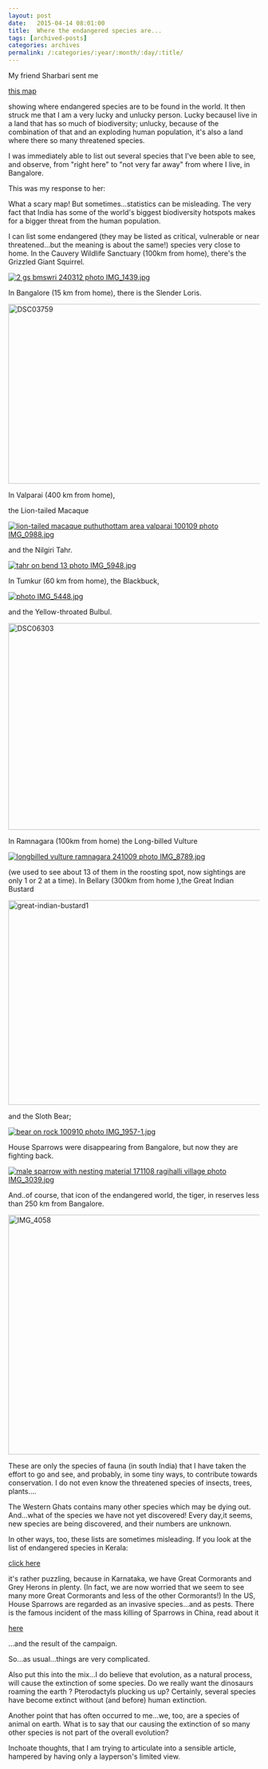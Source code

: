 ```yaml
---
layout: post
date:	2015-04-14 08:01:00
title:  Where the endangered species are...
tags: [archived-posts]
categories: archives
permalink: /:categories/:year/:month/:day/:title/
---
```

My friend Sharbari sent me 

<a href="http://www.sciencealert.com/this-map-shows-where-the-most-threatened-mammals-are-in-the-world"> this map </a>

showing where endangered species are to be found in the world. It then struck me that I am a very lucky and unlucky person. Lucky becauseI live in a land that has so much of biodiversity;  unlucky, because of the combination of that and an exploding human population, it's also a land where there so many threatened species.

I was immediately able to list out several species that I've been able to see, and observe, from "right here" to "not very far away" from where I live, in Bangalore. 

This was my response to her:

What a scary  map! But sometimes...statistics can be misleading. The very fact that India has some of the world's biggest biodiversity hotspots makes for a bigger threat from the human population.

I can list some endangered (they may be listed as critical, vulnerable or near threatened...but the meaning is about the same!)  species very close to home. In the Cauvery Wildlife Sanctuary (100km from home), there's the Grizzled Giant Squirrel.

<a href="http://s1142.photobucket.com/user/allsrtspctrs/media/IMG_1439.jpg.html" target="_blank"><img src="http://i1142.photobucket.com/albums/n611/allsrtspctrs/IMG_1439.jpg" border="0" alt="2 gs bmswri 240312 photo IMG_1439.jpg"/></a>


 In Bangalore (15 km from home), there is the Slender Loris. 

<a href="https://www.flickr.com/photos/86494503@N00/13901338648" title="DSC03759 by mohandep, on Flickr"><img src="https://farm3.staticflickr.com/2921/13901338648_e90e3a7e5d_z.jpg" width="640" height="360" alt="DSC03759"></a>

In Valparai (400 km from home), 

the Lion-tailed Macaque

<a href="http://s297.photobucket.com/user/depontis/media/IMG_0988.jpg.html" target="_blank"><img src="http://i297.photobucket.com/albums/mm205/depontis/IMG_0988.jpg" border="0" alt="lion-tailed macaque puthuthottam area valparai 100109 photo IMG_0988.jpg"/></a>

 and the Nilgiri Tahr. 

<a href="http://s297.photobucket.com/user/depontis/media/IMG_5948.jpg.html" target="_blank"><img src="http://i297.photobucket.com/albums/mm205/depontis/IMG_5948.jpg" border="0" alt="tahr on bend 13 photo IMG_5948.jpg"/></a>

In Tumkur (60 km from home), the Blackbuck,

<a href="http://s1142.photobucket.com/user/allsrtspctrs/media/IMG_5448.jpg.html" target="_blank"><img src="http://i1142.photobucket.com/albums/n611/allsrtspctrs/IMG_5448.jpg" border="0" alt=" photo IMG_5448.jpg"/></a>

 and the Yellow-throated Bulbul.

<a href="https://www.flickr.com/photos/86494503@N00/11764072693" title="DSC06303 by mohandep, on Flickr"><img src="https://farm4.staticflickr.com/3816/11764072693_1f531bf2aa_z.jpg" width="640" height="414" alt="DSC06303"></a>

 In Ramnagara (100km from home) the Long-billed Vulture

<a href="http://s562.photobucket.com/user/pugaippadam/media/IMG_8789.jpg.html" target="_blank"><img src="http://i562.photobucket.com/albums/ss67/pugaippadam/IMG_8789.jpg" border="0" alt="longbilled vulture ramnagara 241009 photo IMG_8789.jpg"/></a>

 (we used to see about 13 of them in the roosting spot, now sightings are only 1 or 2 at a time). 
In Bellary (300km from home ),the Great Indian Bustard

<a href="https://www.flickr.com/photos/86494503@N00/17141331255" title="great-indian-bustard1 by mohandep, on Flickr"><img src="https://farm9.staticflickr.com/8792/17141331255_ff86030a9d_z.jpg" width="640" height="410" alt="great-indian-bustard1"></a>

 and the Sloth Bear;

<a href="http://s835.photobucket.com/user/dffrntpx/media/IMG_1957-1.jpg.html" target="_blank"><img src="http://i835.photobucket.com/albums/zz275/dffrntpx/IMG_1957-1.jpg" border="0" alt="bear on rock 100910 photo IMG_1957-1.jpg"/></a>

 House Sparrows were disappearing from Bangalore, but now they are fighting back.

<a href="http://s297.photobucket.com/user/depontis/media/IMG_3039.jpg.html" target="_blank"><img src="http://i297.photobucket.com/albums/mm205/depontis/IMG_3039.jpg" border="0" alt="male sparrow with nesting material 171108 ragihalli village photo IMG_3039.jpg"/></a>

 And..of course, that icon of the endangered world, the tiger, in reserves less than 250 km from Bangalore.

<a href="https://www.flickr.com/photos/86494503@N00/16543210738" title="IMG_4058 by mohandep, on Flickr"><img src="https://farm9.staticflickr.com/8644/16543210738_3e818b8227_z.jpg" width="640" height="480" alt="IMG_4058"></a> 

These are only the species of fauna (in south India)  that I have taken the effort to go and see, and probably, in some tiny ways, to contribute towards conservation. I do not even know the threatened species of insects, trees, plants....

The Western Ghats contains many other species which may be dying out. And...what of the species we have not yet discovered! Every day,it seems, new species are being discovered, and their numbers are unknown.

In other ways, too, these lists are sometimes misleading. If you look at the list of endangered species in Kerala:

<a href="http://keralatourisminfoblog.blogspot.in/2013/03/kerala-rare-species-of-animals-and-birds.html#.VSxnJfna6So"> click here </a>

it's rather puzzling, because in Karnataka, we have Great Cormorants and Grey Herons in plenty. (In fact, we are now worried that we seem to see  many more Great Cormorants and less of the other Cormorants!) In the US, House Sparrows are regarded as an invasive species...and as pests. There is the famous incident of the mass killing of Sparrows in China,  read about it

<a href="http://en.wikipedia.org/wiki/Four_Pests_Campaign"> here </a>

...and the result of the campaign.

So...as usual...things are very complicated.

Also put this into the mix...I do believe that evolution, as a natural process, will cause the extinction of some species. Do we really want the dinosaurs roaming the earth ? Pterodactyls plucking us up? Certainly, several species have become extinct without (and before) human extinction.

Another point that has often occurred to me...we, too, are a species of animal on earth. What is to say that our causing the extinction of so many other species is not part of the overall evolution?

Inchoate thoughts, that I am trying to articulate into a sensible article, hampered by having only a layperson's limited view.
